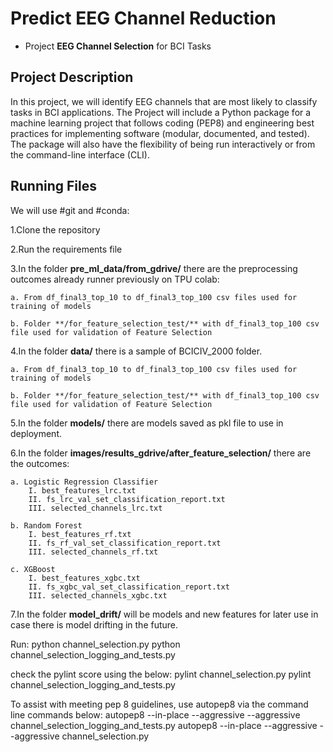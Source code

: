 # Predict EEG Channel Reduction

- Project **EEG Channel Selection** for BCI Tasks

## Project Description

In this project, we will  identify EEG channels that are most likely to classify tasks in BCI applications.
The Project will include a Python package for a machine learning project that follows coding (PEP8) and engineering best practices for implementing software (modular, documented, and tested). The package will also have the flexibility of being run interactively or from the command-line interface (CLI).

## Running Files
We will use #git and #conda:

1.Clone the repository

2.Run the requirements file

3.In the folder **pre_ml_data/from_gdrive/** there are the preprocessing outcomes already runner previously on TPU colab:

    a. From df_final3_top_10 to df_final3_top_100 csv files used for training of models
        
    b. Folder **/for_feature_selection_test/** with df_final3_top_100 csv file used for validation of Feature Selection 

4.In the folder **data/** there is a sample of BCICIV_2000 folder.

    a. From df_final3_top_10 to df_final3_top_100 csv files used for training of models
        
    b. Folder **/for_feature_selection_test/** with df_final3_top_100 csv file used for validation of Feature Selection 


5.In the folder **models/** there are models saved as pkl file to use in deployment.

    
6.In the folder **images/results_gdrive/after_feature_selection/** there are the outcomes:

    a. Logistic Regression Classifier
        I. best_features_lrc.txt
        II. fs_lrc_val_set_classification_report.txt
        III. selected_channels_lrc.txt
        
    b. Random Forest
        I. best_features_rf.txt
        II. fs_rf_val_set_classification_report.txt
        III. selected_channels_rf.txt
        
    c. XGBoost
        I. best_features_xgbc.txt
        II. fs_xgbc_val_set_classification_report.txt
        III. selected_channels_xgbc.txt

7.In the folder **model_drift/** will be models and new features for later use in case there is model drifting in the future.

Run: python channel_selection.py
python channel_selection_logging_and_tests.py

check the pylint score using the below:
pylint channel_selection.py
pylint channel_selection_logging_and_tests.py

To assist with meeting pep 8 guidelines, use autopep8 via the command line commands below:
autopep8 --in-place --aggressive --aggressive channel_selection_logging_and_tests.py
autopep8 --in-place --aggressive --aggressive channel_selection.py
